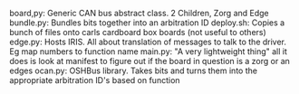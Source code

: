 board,py: Generic CAN bus abstract class. 2 Children, Zorg and Edge
bundle.py: Bundles bits together into an arbitration ID
deploy.sh: Copies a bunch of files onto carls cardboard box boards (not useful to others)
edge.py: Hosts IRIS. All about translation of messages to talk to the driver. Eg map numbers to function name
main.py: "A very lightweight thing" all it does is look at manifest to figure out if the board in question is a zorg or an edges
ocan.py: OSHBus library. Takes bits and turns them into the appropriate arbitration ID's based on function
